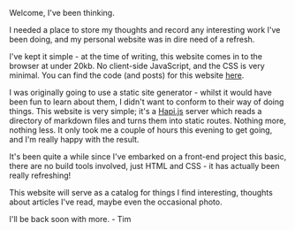 <!-- [date]2017-08-21[enddate] -->
Welcome, I've been thinking.

I needed a place to store my thoughts and record any interesting work I've been doing, and my personal website was in dire need of a refresh.

I've kept it simple - at the time of writing, this website comes in to the browser at under 20kb. No client-side JavaScript, and the CSS is very minimal. You can find the code (and posts) for this website [here](https://github.com/timnovis/novis).

I was originally going to use a static site generator - whilst it would have been fun to learn about them, I didn't want to conform to their way of doing things. This website is very simple; it's a [Hapi.js](https://hapijs.com/) server which reads a directory of markdown files and turns them into static routes. Nothing more, nothing less. It only took me a couple of hours this evening to get going, and I'm really happy with the result.

It's been quite a while since I've embarked on a front-end project this basic, there are no build tools involved, just HTML and CSS - it has actually been really refreshing!

This website will serve as a catalog for things I find interesting, thoughts about articles I've read, maybe even the occasional photo.

I'll be back soon with more. - Tim
